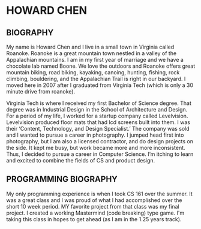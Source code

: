 # HOWARD CHEN

## BIOGRAPHY

My name is Howard Chen and I live in a small town in Virginia called Roanoke. Roanoke is a great mountain town nestled in a valley
of the Appalachian mountains. I am in my first year of marriage and we have a chocolate lab named Boone.  We love the outdoors and 
Roanoke offers great mountain biking, road biking, kayaking, canoing, hunting, fishing, rock climbing, bouldering, and the 
Appalachian Trail is right in our backyard. I moved here in 2007 after I graduated from Virginia Tech (which is only a 30 minute
drive from roanoke). 

Virginia Tech is where I received my first Bachelor of Science degree. That degree was in Industrial Design in the School of 
Architecture and Design. For a period of my life, I worked for a startup company called Levelvision. Levelvision produced floor 
mats that had lcd screens built into them. I was their ‘Content, Technology, and Design Specialist.’ The company was sold and I
wanted to pursue a career in photography. I jumped head first into photography, but I am also a licensed contractor, and do design
projects on the side. It kept me busy, but work became more and more inconsistent. Thus, I decided to pursue a career in Computer
Science. I’m itching to learn and excited to combine the fields of CS and product design.

## PROGRAMMING BIOGRAPHY
My only programming experience is when I took CS 161 over the summer. It was a great class and I was proud of what I had 
accomplished over the short 10 week period. MY favorite project from that class was my final project. I created a working
Mastermind (code breaking) type game. I'm taking this class in hopes to get ahead (as I am in the 1.25 years track). 


